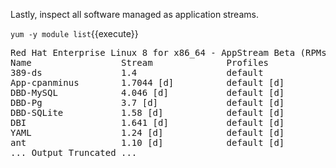 Lastly, inspect all software managed as application streams.

`yum -y module list`{{execute}}

<pre class="file">
Red Hat Enterprise Linux 8 for x86_64 - AppStream Beta (RPMs)
Name                 Stream              Profiles                         Summary
389-ds               1.4                 default                          389 Directory Server (base)
App-cpanminus        1.7044 [d]          default [d]                      Get, unpack, build and install CPAN modules
DBD-MySQL            4.046 [d]           default [d]                      A MySQL interface for Perl
DBD-Pg               3.7 [d]             default [d]                      A PostgreSQL interface for Perl
DBD-SQLite           1.58 [d]            default [d]                      SQLite DBI driver
DBI                  1.641 [d]           default [d]                      A database access API for Perl
YAML                 1.24 [d]            default [d]                      Perl parser for YAML
ant                  1.10 [d]            default [d]                      Java build tool
... Output Truncated ...
</pre>
